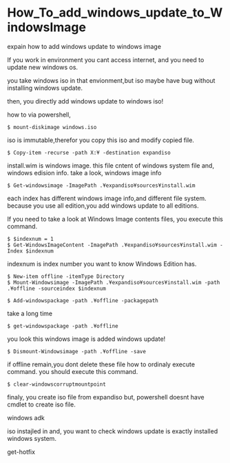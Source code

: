 # How_To_add_windows_update_to_WindowsImage
expain how to add windows update to windows image

If you work in environment you cant access internet,
and you need to update new windows os.

you  take windows iso in that envionment,but iso maybe have bug without installing windows update.

then, you directly add windows update to windows iso!

how to
via powershell,
```
$ mount-diskimage windows.iso
```
iso is immutable,therefor you copy this iso and
modify copied file.
```
$ Copy-item -recurse -path X:¥ -destination expandiso
```
install.wim is windows image. this file cntent of windows system file and, windows edision info.
take a look, windows image info
```
$ Get-windowsimage -ImagePath .¥expandiso¥sources¥install.wim
```

each index has different windows image info,and different file system.
because you use all edition,you add windows update to all editions.

If you need to take a look at Windows Image contents files, you execute this command.
```
$ $indexnum = 1
$ Get-WindowsImageContent -ImagePath .¥expandiso¥sources¥install.wim -Index $indexnum
```
indexnum is index number you want to know Windows Edition has.

```
$ New-item offline -itemType Directory
$ Mount-Windowsimage -ImagePath .¥expandiso¥sources¥install.wim -path .¥offline -sourceindex $indexnum
```

```
$ Add-windowspackage -path .¥offline -packagepath
```
take a long time

```
$ get-windowspackage -path .¥offline
```

you look this windows image is added windows update!

```
$ Dismount-Windowsimage -path .¥offline -save
```

if offline remain,you dont delete these file how to ordinaly execute command.
you should execute this command.

```
$ clear-windowscorruptmountpoint
```

finaly, you create iso file from expandiso
but, powershell doesnt have cmdlet to create iso file.

windows adk


iso instajled in and, you want to check windows update is exactly installed windows system.

get-hotfix
